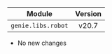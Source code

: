| Module                  | Version       |
| ------------------------|:-------------:|
| ``genie.libs.robot``    |     v20.7     |

* No new changes